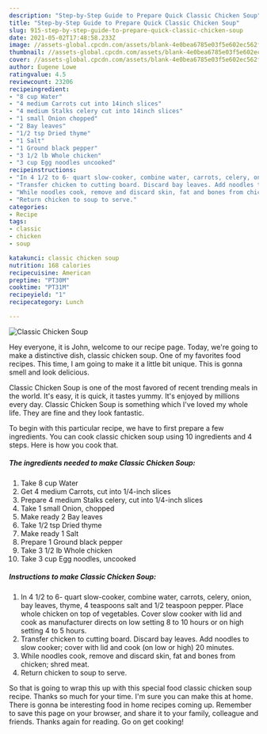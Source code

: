 ```yaml
---
description: "Step-by-Step Guide to Prepare Quick Classic Chicken Soup"
title: "Step-by-Step Guide to Prepare Quick Classic Chicken Soup"
slug: 915-step-by-step-guide-to-prepare-quick-classic-chicken-soup
date: 2021-05-02T17:48:58.233Z
image: //assets-global.cpcdn.com/assets/blank-4e0bea6785e03f5e602ec562f230caae08da540cada707380b4fe1bbebba43da.png
thumbnail: //assets-global.cpcdn.com/assets/blank-4e0bea6785e03f5e602ec562f230caae08da540cada707380b4fe1bbebba43da.png
cover: //assets-global.cpcdn.com/assets/blank-4e0bea6785e03f5e602ec562f230caae08da540cada707380b4fe1bbebba43da.png
author: Eugene Lowe
ratingvalue: 4.5
reviewcount: 23206
recipeingredient:
- "8 cup Water"
- "4 medium Carrots cut into 14inch slices"
- "4 medium Stalks celery cut into 14inch slices"
- "1 small Onion chopped"
- "2 Bay leaves"
- "1/2 tsp Dried thyme"
- "1 Salt"
- "1 Ground black pepper"
- "3 1/2 lb Whole chicken"
- "3 cup Egg noodles uncooked"
recipeinstructions:
- "In 4 1/2 to 6- quart slow-cooker, combine water, carrots, celery, onion, bay leaves, thyme, 4 teaspoons salt and 1/2 teaspoon pepper.  Place whole chicken on top of vegetables. Cover slow cooker with lid and cook as manufacturer directs on low setting 8 to 10 hours or on high setting 4 to 5 hours."
- "Transfer chicken to cutting board. Discard bay leaves. Add noodles to slow cooker; cover with lid and cook (on low or high) 20 minutes."
- "While noodles cook, remove and discard skin, fat and bones from chicken; shred meat."
- "Return chicken to soup to serve."
categories:
- Recipe
tags:
- classic
- chicken
- soup

katakunci: classic chicken soup 
nutrition: 168 calories
recipecuisine: American
preptime: "PT30M"
cooktime: "PT31M"
recipeyield: "1"
recipecategory: Lunch

---
```



![Classic Chicken Soup](//assets-global.cpcdn.com/assets/blank-4e0bea6785e03f5e602ec562f230caae08da540cada707380b4fe1bbebba43da.png)

Hey everyone, it is John, welcome to our recipe page. Today, we're going to make a distinctive dish, classic chicken soup. One of my favorites food recipes. This time, I am going to make it a little bit unique. This is gonna smell and look delicious.

Classic Chicken Soup is one of the most favored of recent trending meals in the world. It's easy, it is quick, it tastes yummy. It's enjoyed by millions every day. Classic Chicken Soup is something which I've loved my whole life. They are fine and they look fantastic.




To begin with this particular recipe, we have to first prepare a few ingredients. You can cook classic chicken soup using 10 ingredients and 4 steps. Here is how you cook that.

<!--inarticleads1-->

##### The ingredients needed to make Classic Chicken Soup:

1. Take 8 cup Water
1. Get 4 medium Carrots, cut into 1/4-inch slices
1. Prepare 4 medium Stalks celery, cut into 1/4-inch slices
1. Take 1 small Onion, chopped
1. Make ready 2 Bay leaves
1. Take 1/2 tsp Dried thyme
1. Make ready 1 Salt
1. Prepare 1 Ground black pepper
1. Take 3 1/2 lb Whole chicken
1. Take 3 cup Egg noodles, uncooked




<!--inarticleads2-->

##### Instructions to make Classic Chicken Soup:

1. In 4 1/2 to 6- quart slow-cooker, combine water, carrots, celery, onion, bay leaves, thyme, 4 teaspoons salt and 1/2 teaspoon pepper.  Place whole chicken on top of vegetables. Cover slow cooker with lid and cook as manufacturer directs on low setting 8 to 10 hours or on high setting 4 to 5 hours.
1. Transfer chicken to cutting board. Discard bay leaves. Add noodles to slow cooker; cover with lid and cook (on low or high) 20 minutes.
1. While noodles cook, remove and discard skin, fat and bones from chicken; shred meat.
1. Return chicken to soup to serve.




So that is going to wrap this up with this special food classic chicken soup recipe. Thanks so much for your time. I'm sure you can make this at home. There is gonna be interesting food in home recipes coming up. Remember to save this page on your browser, and share it to your family, colleague and friends. Thanks again for reading. Go on get cooking!

